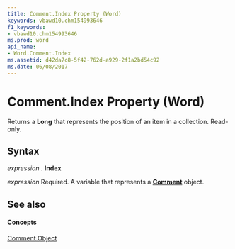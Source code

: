 ```yaml
---
title: Comment.Index Property (Word)
keywords: vbawd10.chm154993646
f1_keywords:
- vbawd10.chm154993646
ms.prod: word
api_name:
- Word.Comment.Index
ms.assetid: d42da7c8-5f42-762d-a929-2f1a2bd54c92
ms.date: 06/08/2017
---
```



# Comment.Index Property (Word)

Returns a **Long** that represents the position of an item in a collection. Read-only.


## Syntax

 _expression_ . **Index**

 _expression_ Required. A variable that represents a **[Comment](comment-object-word.md)** object.


## See also


#### Concepts


[Comment Object](comment-object-word.md)

